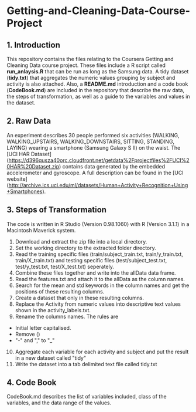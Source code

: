 Getting-and-Cleaning-Data-Course-Project
========================================

## 1. Introduction
This repository contains the files relating to the Coursera Getting and Cleaning Data course project. These files include a R script called **run_anlaysis.R** that can be run as long as the Samsung data. A tidy dataset (**tidy.txt**)  that aggregates the numeric values grouping by subject and activity is also attached. Also, a **README.md** introduction and a code book (**CodeBook.md**) are included in the repository that describe the raw data, the steps of transformation, as well as a guide to the variables and values in the dataset.

## 2. Raw Data
An experiment describes 30 people performed six activities (WALKING, WALKING_UPSTAIRS, WALKING_DOWNSTAIRS, SITTING, STANDING, LAYING) wearing a smartphone (Samsung Galaxy S II) on the waist. The [UCI HAR Dataset] (https://d396qusza40orc.cloudfront.net/getdata%2Fprojectfiles%2FUCI%20HAR%20Dataset.zip) contains data generated by the embedded accelerometer and gyroscope. A full description can be found in the [UCI website] (http://archive.ics.uci.edu/ml/datasets/Human+Activity+Recognition+Using+Smartphones).

## 3. Steps of Transformation
The code is written in R Studio (Version 0.98.1060) with R (Version 3.1.1) in a Macintosh Maverick system.

1. Download and extract the zip file into a local directory.
2. Set the working directory to the extracted folder directory.
3. Read the training specific files (train/subject_train.txt, train/y_train.txt, train/X_train.txt) and testing specific files (test/subject_test.txt, test/y_test.txt, test/X_test.txt) seperately.
4. Combine these files together and write into the allData data frame.
5. Read the features.txt and attach it to the allData as the column names.
6. Search for the mean and std keywords in the column names and get the positions of these resulting columns.
7. Create a dataset that only in these resulting columns.
8. Replace the Activity from numeric values into descriptive text values shown in the activity_labels.txt.
9. Rename the columns names. 
The rules are
* Initial letter capitalised.
* Remove ()
* "-" and "," to "_"
10. Aggregate each variable for each activity and subject and put the result in a new dataset called "tidy"
11. Write the dataset into a tab delimited text file called tidy.txt

## 4. Code Book
CodeBook.md describes the list of variables included, class of the variables, and the data range of the values.
